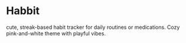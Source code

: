 # Habbit
 cute, streak-based habit tracker for daily routines or medications. Cozy pink-and-white theme with playful vibes.

